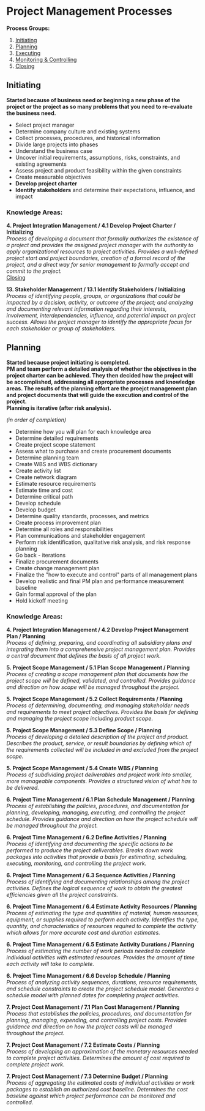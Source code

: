 # Project Management Processes

**Process Groups:**  
1. [Initiating](#initiating)  
2. [Planning](#planning)  
3. [Executing](#executing)  
4. [Monitoring & Controlling](#monitoring)  
5. [Closing](#closing)  

<a name="initiating"></a>
## Initiating
**Started because of business need or beginning a new phase of the project or the project as so many problems that you need to re-evaluate the business need.**  

- Select project manager  
- Determine company culture and existing systems  
- Collect processes, procedures, and historical information  
- Divide large projects into phases  
- Understand the business case  
- Uncover initial requirements, assumptions, risks, constraints, and existing agreements  
- Assess project and product feasibility within the given constraints  
- Create measurable objectives  
- **Develop project charter**  
- **Identify stakeholders** and determine their expectations, influence, and impact  

### Knowledge Areas:
<a name="4.1"></a>
**4. Project Integration Management / 4.1 Develop Project Charter / Initializing**  
_Process of developing a document that formally authorizes the existence of a project and provides the assigned project manager with the authority to apply organizational resources to project activities.  Provides a well-defined project start and project boundaries, creation of a formal record of the project, and a direct way for senior management to formally accept and commit to the project._  
[Closing](#project-integration-management/4.1)  

<a name="13.1"></a>
**13. Stakeholder Management / 13.1 Identify Stakeholders / Initializing**  
_Process of identifying people, groups, or organizations that could be impacted by a decision, activity, or outcome of the project; and analyzing and documenting relevant information regarding their interests, involvement, interdependencies, influence, and potential impact on project success.  Allows the project manager to identify the appropriate focus for each stakeholder or group of stakeholders._  

<a name="planning"></a>
## Planning
**Started because project initiating is completed.**  
**PM and team perform a detailed analysis of whether the objectives in the project charter can be achieved.  They then decided how the project will be accomplished, addresssing all appropriate processes and knowledge areas.  The results of the planning effort are the proejct management plan and project documents that will guide the execution and control of the project.**  
**Planning is iterative (after risk analysis).**  

_(in order of completion)_  
- Determine how you will plan for each knowledge area  
- Determine detailed requirements  
- Create project scope statement  
- Assess what to purchase and create procurement documents  
- Determine planning team  
- Create WBS and WBS dictionary  
- Create activity list  
- Create network diagram  
- Estimate resource requirements  
- Estimate time and cost  
- Determine critical path  
- Develop schedule  
- Develop budget  
- Determine quality standards, processes, and metrics  
- Create process improvement plan  
- Determine all roles and responsibilities  
- Plan communications and stakeholder engagement  
- Perform risk identification, qualitative risk analysis, and risk response planning  
- Go back - iterations  
- Finalize procurement documents  
- Create change management plan  
- Finalize the "how to execute and control" parts of all management plans  
- Develop realistic and final PM plan and performance measurement baseline  
- Gain formal approval of the plan  
- Hold kickoff meeting

### Knowledge Areas:
<a name="4.2"></a>
**4. Project Integration Management / 4.2 Develop Project Management Plan / Planning**  
_Process of defining, preparing, and coordinating all subsidiary plans and integrating them into a comprehensive project management plan.  Provides a central document that defines the basis of all project work._  

<a name="5.1"></a>
**5. Project Scope Management / 5.1 Plan Scope Management / Planning**  
_Process of creating a scope management plan that documents how the project scope will be defined, validated, and controlled.  Provides guidance and direction on how scope will be managed throughout the project._  

<a name="5.2"></a>
**5. Project Scope Management / 5.2 Collect Requirements / Planning**  
_Process of determining, documenting, and managing stakeholder needs and requirements to meet project objectives.  Provides the basis for defining and managing the project scope including product scope._  

<a name="5.3"></a>
**5. Project Scope Management / 5.3 Define Scope / Planning**  
_Process of developing a detailed description of the project and product.  Describes the product, service, or result boundaries by defining which of the requirements collected will be included in and excluded from the project scope._  

<a name="5.4"></a>
**5. Project Scope Management / 5.4 Create WBS / Planning**  
_Process of subdividing project deliverables and project work into smaller, more manageable components.  Provides a structured vision of what has to be delivered._  

<a name="6.1"></a>
**6. Project Time Management / 6.1 Plan Schedule Management / Planning**  
_Process of establishing the policies, procedures, and documentation for planning, developing, managing, executing, and controlling the project schedule.  Provides guidance and direction on how the project schedule will be managed throughout the project._  

<a name="6.2"></a>
**6. Project Time Management / 6.2 Define Activities / Planning**  
_Process of identifying and documenting the specific actions to be performed to produce the project deliverables.  Breaks down work packages into activities that provide a basis for estimating, scheduling, executing, monitoring, and controlling the project work._  

<a name="6.3"></a>
**6. Project Time Management / 6.3 Sequence Activities / Planning**  
_Process of identifying and documenting relationships among the project activities.  Defines the logical sequence of work to obtain the greatest efficiencies given all the project constraints._  

<a name="6.4"></a>
**6. Project Time Management / 6.4 Estimate Activity Resources / Planning**  
_Process of estimating the type and quantities of material, human resources, equipment, or supplies required to perform each activity.  Identifies the type, quantity, and characteristics of resources required to complete the activity which allows for more accurate cost and duration estimates._  

<a name="6.5"></a>
**6. Project Time Management / 6.5 Estimate Activity Durations / Planning**  
_Process of estimating the number of work periods needed to complete individual activities with estimated resources.  Provides the amount of time each activity will take to complete._  

<a name="6.6"></a>
**6. Project Time Management / 6.6 Develop Schedule / Planning**  
_Process of analyzing activity sequences, durations, resource requirements, and schedule constraints to create the project schedule model.  Generates a schedule model with planned dates for completing project activities._  

<a name="7.1"></a>
**7. Project Cost Management / 7.1 Plan Cost Management / Planning**  
_Process that establishes the policies, procedures, and documentation for planning, managing, expending, and controlling project costs.  Provides guidance and direction on how the project costs will be managed throughout the project._  

<a name="7.2"></a>
**7. Project Cost Management / 7.2 Estimate Costs / Planning**  
_Process of developing an approximation of the monetary resources needed to complete project activities.  Determines the amount of cost required to complete project work._  

<a name="7.3"></a>
**7. Project Cost Management / 7.3 Determine Budget / Planning**  
_Process of aggregating the estimated costs of individual activities or work packages to establish an authorized cost baseline.  Determines the cost baseline against which project performance can be monitored and controlled._ 
